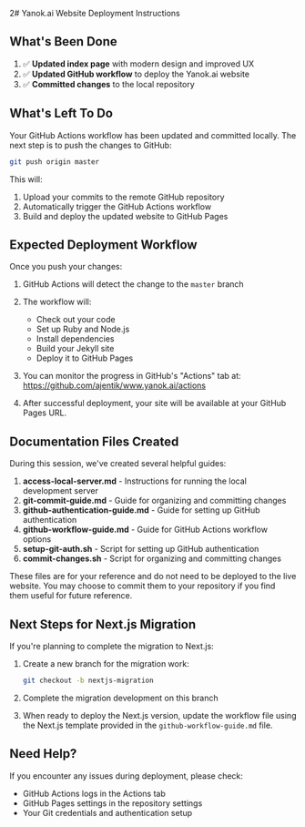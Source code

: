 2# Yanok.ai Website Deployment Instructions

## What's Been Done

1. ✅ **Updated index page** with modern design and improved UX
2. ✅ **Updated GitHub workflow** to deploy the Yanok.ai website
3. ✅ **Committed changes** to the local repository

## What's Left To Do

Your GitHub Actions workflow has been updated and committed locally. The next step is to push the changes to GitHub:

```bash
git push origin master
```

This will:
1. Upload your commits to the remote GitHub repository
2. Automatically trigger the GitHub Actions workflow
3. Build and deploy the updated website to GitHub Pages

## Expected Deployment Workflow

Once you push your changes:

1. GitHub Actions will detect the change to the `master` branch
2. The workflow will:
   - Check out your code
   - Set up Ruby and Node.js
   - Install dependencies
   - Build your Jekyll site
   - Deploy it to GitHub Pages

3. You can monitor the progress in GitHub's "Actions" tab at:
   https://github.com/ajentik/www.yanok.ai/actions

4. After successful deployment, your site will be available at your GitHub Pages URL.

## Documentation Files Created

During this session, we've created several helpful guides:

1. **access-local-server.md** - Instructions for running the local development server
2. **git-commit-guide.md** - Guide for organizing and committing changes
3. **github-authentication-guide.md** - Guide for setting up GitHub authentication
4. **github-workflow-guide.md** - Guide for GitHub Actions workflow options
5. **setup-git-auth.sh** - Script for setting up GitHub authentication
6. **commit-changes.sh** - Script for organizing and committing changes

These files are for your reference and do not need to be deployed to the live website. You may choose to commit them to your repository if you find them useful for future reference.

## Next Steps for Next.js Migration

If you're planning to complete the migration to Next.js:

1. Create a new branch for the migration work:
   ```bash
   git checkout -b nextjs-migration
   ```

2. Complete the migration development on this branch

3. When ready to deploy the Next.js version, update the workflow file using the Next.js template provided in the `github-workflow-guide.md` file.

## Need Help?

If you encounter any issues during deployment, please check:
- GitHub Actions logs in the Actions tab
- GitHub Pages settings in the repository settings
- Your Git credentials and authentication setup
